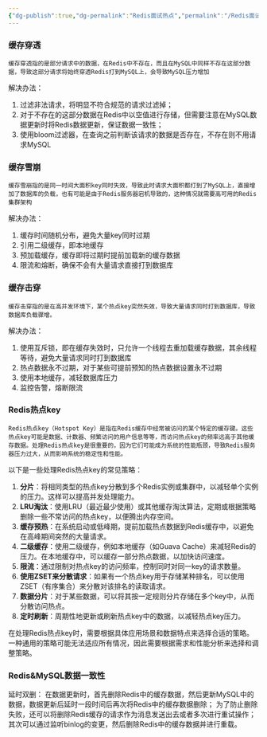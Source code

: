 ```yaml
---
{"dg-publish":true,"dg-permalink":"Redis面试热点","permalink":"/Redis面试热点/"}
---
```


### 缓存穿透
```
缓存穿透指的是部分请求中的数据，在Redis中不存在，而且在MySQL中同样不存在这部分数据，导致这部分请求将始终穿透Redis打到MySQL上，会导致MySQL压力增加
```

解决办法：
1. 过滤非法请求，将明显不符合规范的请求过滤掉；
2. 对于不存在的这部分数据在Redis中以空值进行存储，但需要注意在MySQL数据更新时将Redis数据更新，保证数据一致性；
3. 使用bloom过滤器，在查询之前判断该请求的数据是否存在，不存在则不用请求MySQL

### 缓存雪崩
```
缓存雪崩指的是同一时间大面积key同时失效，导致此时请求大面积都打到了MySQL上，直接增加了数据库的负载，也有可能是由于Redis服务器宕机导致的，这种情况就需要高可用的Redis集群架构
```

解决办法：
1. 缓存时间随机分布，避免大量key同时过期
2. 引用二级缓存，即本地缓存
3. 预加载缓存，缓存即将过期时提前加载新的缓存数据
4. 限流和熔断，确保不会有大量请求直接打到数据库

### 缓存击穿
```
缓存击穿指的是在高并发环境下，某个热点key突然失效，导致大量请求同时打到数据库，导致数据库负载骤增。
```
解决办法：
1. 使用互斥锁，即在缓存失效时，只允许一个线程去重加载缓存数据，其余线程等待，避免大量请求同时打到数据库
2. 热点数据永不过期，对于某些可提前预知的热点数据设置永不过期
3. 使用本地缓存，减轻数据库压力
4. 监控告警，熔断限流

### Redis热点key
```
Redis热点key（Hotspot Key）是指在Redis缓存中经常被访问的某个特定的缓存键。这些热点key可能是数据、计数器、频繁访问的用户信息等等，而访问热点key的频率远高于其他缓存数据。处理Redis热点key是很重要的，因为它们可能成为系统的性能瓶颈，导致Redis服务器压力过大，从而影响系统的稳定性和性能。
```

以下是一些处理Redis热点key的常见策略：

1. **分片**：将相同类型的热点key分散到多个Redis实例或集群中，以减轻单个实例的压力。这样可以提高并发处理能力。
2. **LRU淘汰**：使用LRU（最近最少使用）或其他缓存淘汰算法，定期或根据策略删除一些不常访问的热点key，以便腾出内存空间。
3. **缓存预热**：在系统启动或低峰期，提前加载热点数据到Redis缓存中，以避免在高峰期间突然的大量请求。
4. **二级缓存**：使用二级缓存，例如本地缓存（如Guava Cache）来减轻Redis的压力。在本地缓存中，可以缓存一部分热点数据，以加快访问速度。
5. **限流**：通过限制对热点key的访问频率，控制同时对同一key的请求数量。
6. **使用ZSET来分散请求**：如果有一个热点key用于存储某种排名，可以使用ZSET（有序集合）来分散对该排名的读取请求。
7. **数据分片**：对于某些数据，可以将其按一定规则分片存储在多个key中，从而分散访问热点。
8. **定时刷新**：周期性地更新或刷新热点key中的数据，以减轻热点key压力。

在处理Redis热点key时，需要根据具体应用场景和数据特点来选择合适的策略。一种通用的策略可能无法适应所有情况，因此需要根据需求和性能分析来选择和调整策略。


### Redis&MySQL数据一致性

延时双删：
在数据更新时，首先删除Redis中的缓存数据，然后更新MySQL中的数据，数据更新后延时一段时间后再次将Redis中的缓存数据删除；
为了防止删除失败，还可以将删除Redis缓存的请求作为消息发送出去或者多次进行重试操作；
其次可以通过监听binlog的变更，然后删除Redis中的缓存数据并进行重载。